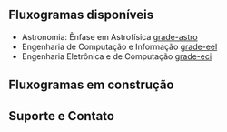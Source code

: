 ## Fluxogramas disponíveis
* Astronomia: Ênfase em Astrofísica [grade-astro]
* Engenharia de Computação e Informação [grade-eel]
* Engenharia Eletrônica e de Computação [grade-eci]

[grade-eci]: https://gremio-eci.github.io/grade/
[grade-astro]:   https://vnakayama.github.io/grade_astrofisica/
[grade-eel]: https://vnakayama.github.io/grade_eletronica/

## Fluxogramas em construção

## Suporte e Contato



